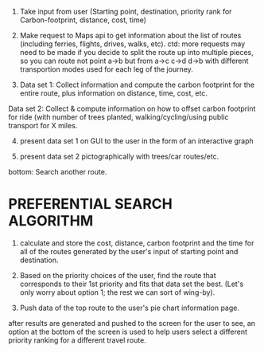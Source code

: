1. Take input from user (Starting point, destination, priority rank for Carbon-footprint, distance, cost, time)

2. Make request to Maps api to get information about the list of routes (including ferries, flights, drives, walks, etc).
ctd: more requests may need to be made if you decide to split the route up into multiple pieces, so you can route not point 
a->b but from a->c c->d d->b with different transportion modes used for each leg of the journey.

3. Data set 1: Collect information and compute the carbon footprint for the entire route, plus information on distance, time, cost, etc.

Data set 2: Collect & compute information on how to offset carbon footprint for ride (with number of trees planted, walking/cycling/using public transport for X miles. 

4. present data set 1 on GUI to the user in the form of an interactive graph

5. present data set 2 pictographically with trees/car routes/etc.

bottom: Search another route. 

# PREFERENTIAL SEARCH ALGORITHM

1. calculate and store the cost, distance, carbon footprint and the time for all of the routes generated by the user's input of starting point and destination.

2. Based on the priority choices of the user, find the route that corresponds to their 1st priority and fits that data set the best. (Let's only worry about option 1; the rest we can sort of wing-by).

3. Push data of the top route to the user's pie chart information page. 

after results are generated and pushed to the screen for the user to see, an option at the bottom of the screen is used to help users select a different priority ranking for a different travel route. 


